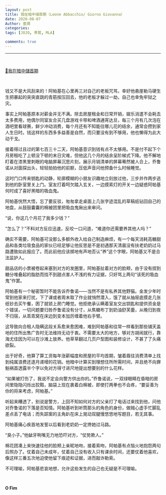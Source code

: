 ```yaml
---
layout: post
title: 我在暗中储首期（Leone Abbacchio/ Giorno Giovanna）
date: 2020-08-07
Author: 壹澗
categories: 
tags: [JOJO, 茶茸, MLA]

comments: true
--- 
```


***

<br/>

[🎵我在暗中儲首期](https://www.youtube.com/watch?v=2WeJKRU5rk08 "我在暗中儲首期")

<br/>

钱又不是大风刮来的！阿帕基在心里再三对自己的老板咒骂，幸好他悬崖勒马硬生生把暴起的突突直跳的青筋按压回去，他的老板才躲过一劫，自己也幸免牢狱之灾。

事实上阿帕基原本对薪金并无不满。除去房屋租金和日常开销，娱乐消遣不会耗去太多费用，他偶尔同室友合买几盘游戏卡带和啤酒通宵达旦，每三个月有几次泡在酒吧里看球赛，鲜少冲动消费，每个月还有不知能往哪儿花的结余，通常会攒到家人生日时。钱这样的东西多多益善是自然，而只要没有到不够用，他也懒得为此大动干戈。

接着得过且过的第七百三十二天，阿帕基意识到钱有点不太够用。不是付不起下个月房租吃了上顿没下顿的末日灾难，但他这几个月的结余呈阶梯式下降。他不解地盯着在漆黑里刺眼的电脑屏幕沉思片刻，展示月销清单的屏幕蓦然被人合上，乔鲁诺从对面探出头，轻轻拍拍他的前额，压低声音问他预备什么时候睡觉。

这时门口传来钥匙的动静，轮廓模糊的小朋友识趣地立刻放过他，三步并作两步逃到他的卧室里关上门。室友打着呵欠踏入玄关，一边摸索灯的开关一边疑惑阿帕基何时成了喜好黑暗的吸血鬼。

阿帕基恍然大悟，忘了要反驳，匆匆拿走桌面上几张字迹混乱的草稿纸钻回自己的地盘，从鼓鼓囊囊的棉被团里把吸血鬼揪出来审问。

“说，你这几个月花了我多少钱？”

“怎么了？”不料对方反应迅速，反咬一口问道，“难道你还需要养其他人吗？”

确实不需要，阿帕基可没那么多额外收入给自己制造麻烦，有一个每天消耗高糖甜品和各类垃圾食品的家伙已经足够让他反思是不是初遇那天清晨没有扶老奶奶过马路遭致如此报应了。而此前他应该掷地有声地否认“养”这个字眼，阿帕基又不是合法监护人。

甜品店的小票被卷起来塞到对方的发圈里，阿帕基扯着对方的脸颊，由于没有捏到糖分堆叠起的脂肪而找不到甜点害人不浅的有力证据，只好骂上两句“该死的吸血鬼”作罢。

阿帕基有一个秘密暂时不能告诉乔鲁诺——当然不是有私养其他野猫。金发少年时常到他家来打扰，下了课或者周末取了作业就悄然潜入，饿了就从抽屉底摸走几张纸钞去买午餐，困了就锁上房门睡觉。他拒绝承认瞒着室友交出钥匙和提供资金是个错误，一切问题要归咎乔鲁诺没有分寸，从焦糖布丁到奶油舒芙蕾，从晚归到夜不归宿，从乖乖窝在床边到变本加厉缠着他右手臂。

这导致向合租人隐瞒这段关系愈来愈困难，难到阿帕基和往常一样看到那些铺天盖地的住所出售广告时无法维持无动于衷。不需要太大的地方，够对方胡闹就行，靠海尤佳因为可以在沙滩上放养。他草草翻过几页户型图和装修设计，不甚了了头痛欲裂。

出于好奇，他算了算工资每年涨薪幅度和房屋的平均首期，皱着眉往消费清单上找到纯属浪费还逐月递增的花销。他暗中计算买到理想住所所需时间，并且绝不向罪魁祸首透露半个字以免对方得寸进尺地提出想要别的什么花样。

“如果被打伤了，我说不定会向警方供出你的。”乔鲁诺说，一双绿眼睛在昏暗的房间里隐隐闪烁出狡黠，脑袋上现在裹着白棉被，即使打两拳也不会疼，“要妥善为你的将来考虑，阿帕基。”

听起来糟透了，别说是警方，上回不知如何对方的父亲打了电话过来找到他，问他对乔鲁诺的下落是否知情。阿帕基听到听筒那头的角色的身份，做贼心虚手忙脚乱差点丢了电话；而失踪案的主角趴在床上晃动双腿慢悠悠地写题目，若无其事。

阿帕基痛心疾首地发誓以后看到老奶奶一定搀她过马路。

“臭小子。”他龇牙咧嘴无力地恐吓对方，“仗势欺人。”

棉花团凑上来快速往他的脸颊上亲昵地吻，接着索吻，阿帕基有点恼火地抱怨两句后照办了。仗着自己未成年，仗着自己没有收入只有课余时间，还要仗着他喜欢，像这样三番五次地迫使他留下痕迹和证据，进而敲诈勒索。

不可理喻，阿帕基悲哀地想，允许这些发生的自己也无疑是不可理喻。

<br/>

**O Fim**
